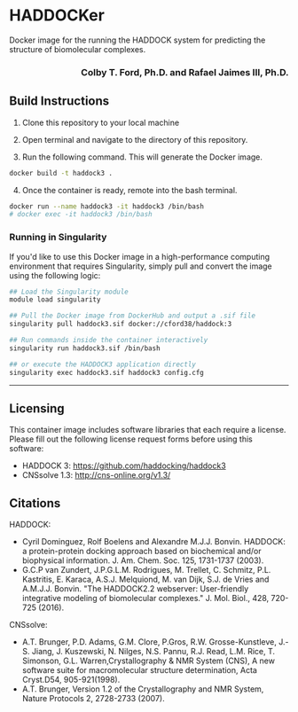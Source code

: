 # HADDOCKer
Docker image for the running the HADDOCK system for predicting the structure of biomolecular complexes.

<h3 align="right">Colby T. Ford, Ph.D. and Rafael Jaimes III, Ph.D.</h3>

## Build Instructions
1. Clone this repository to your local machine

2. Open terminal and navigate to the directory of this repository.

3. Run the following command. This will generate the Docker image.
```sh
docker build -t haddock3 .
```

4. Once the container is ready, remote into the bash terminal.
```sh
docker run --name haddock3 -it haddock3 /bin/bash
# docker exec -it haddock3 /bin/bash
```

### Running in Singularity
If you'd like to use this Docker image in a high-performance computing environment that requires Singularity, simply pull and convert the image using the following logic:

```bash
## Load the Singularity module
module load singularity

## Pull the Docker image from DockerHub and output a .sif file
singularity pull haddock3.sif docker://cford38/haddock:3

## Run commands inside the container interactively
singularity run haddock3.sif /bin/bash

## or execute the HADDOCK3 application directly
singularity exec haddock3.sif haddock3 config.cfg
```

-------------------------------------------

## Licensing

This container image includes software libraries that each require a license. Please fill out the following license request forms before using this software:
- HADDOCK 3: https://github.com/haddocking/haddock3
- CNSsolve 1.3: http://cns-online.org/v1.3/

## Citations

HADDOCK:
- Cyril Dominguez, Rolf Boelens and Alexandre M.J.J. Bonvin. HADDOCK: a protein-protein docking approach based on biochemical and/or biophysical information. J. Am. Chem. Soc. 125, 1731-1737 (2003).
- G.C.P van Zundert, J.P.G.L.M. Rodrigues, M. Trellet, C. Schmitz, P.L. Kastritis, E. Karaca, A.S.J. Melquiond, M. van Dijk, S.J. de Vries and A.M.J.J. Bonvin. "The HADDOCK2.2 webserver: User-friendly integrative modeling of biomolecular complexes." J. Mol. Biol., 428, 720-725 (2016).

CNSsolve:
- A.T. Brunger, P.D. Adams, G.M. Clore, P.Gros, R.W. Grosse-Kunstleve, J.-S. Jiang, J. Kuszewski, N. Nilges, N.S. Pannu, R.J. Read, L.M. Rice, T. Simonson, G.L. Warren,Crystallography & NMR System (CNS), A new software suite for macromolecular structure determination, Acta Cryst.D54, 905-921(1998).
- A.T. Brunger, Version 1.2 of the Crystallography and NMR System, Nature Protocols 2, 2728-2733 (2007).

